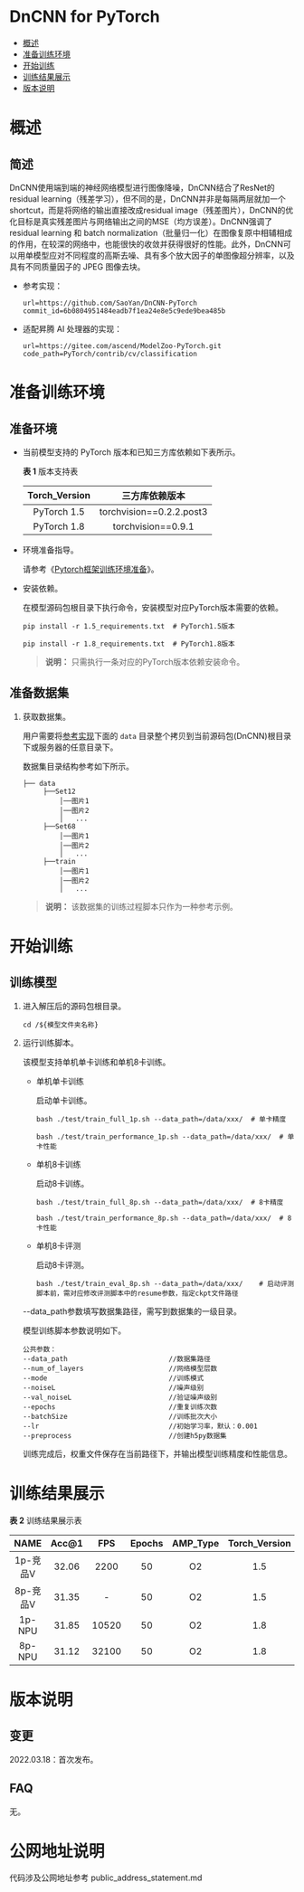 # DnCNN for PyTorch

-   [概述](概述.md)
-   [准备训练环境](准备训练环境.md)
-   [开始训练](开始训练.md)
-   [训练结果展示](训练结果展示.md)
-   [版本说明](版本说明.md)


# 概述

## 简述

DnCNN使用端到端的神经网络模型进行图像降噪，DnCNN结合了ResNet的residual learning（残差学习），但不同的是，DnCNN并非是每隔两层就加一个shortcut，而是将网络的输出直接改成residual image（残差图片），DnCNN的优化目标是真实残差图片与网络输出之间的MSE（均方误差）。DnCNN强调了residual learning 和 batch normalization（批量归一化）在图像复原中相辅相成的作用，在较深的网络中，也能很快的收敛并获得很好的性能。此外，DnCNN可以用单模型应对不同程度的高斯去噪、具有多个放大因子的单图像超分辨率，以及具有不同质量因子的 JPEG 图像去块。

- 参考实现：

  ```
  url=https://github.com/SaoYan/DnCNN-PyTorch
  commit_id=6b0804951484eadb7f1ea24e8e5c9ede9bea485b
  ```

- 适配昇腾 AI 处理器的实现：

  ```
  url=https://gitee.com/ascend/ModelZoo-PyTorch.git
  code_path=PyTorch/contrib/cv/classification
  ```

# 准备训练环境

## 准备环境

- 当前模型支持的 PyTorch 版本和已知三方库依赖如下表所示。

  **表 1**  版本支持表

  | Torch_Version      | 三方库依赖版本                                 |
  | :--------: | :----------------------------------------------------------: |
  | PyTorch 1.5 | torchvision==0.2.2.post3 |
  | PyTorch 1.8 | torchvision==0.9.1 |
  
- 环境准备指导。

  请参考《[Pytorch框架训练环境准备](https://www.hiascend.com/document/detail/zh/ModelZoo/pytorchframework/ptes)》。
  
- 安装依赖。

  在模型源码包根目录下执行命令，安装模型对应PyTorch版本需要的依赖。
  ```
  pip install -r 1.5_requirements.txt  # PyTorch1.5版本
  
  pip install -r 1.8_requirements.txt  # PyTorch1.8版本
  ```
  > **说明：** 
  >只需执行一条对应的PyTorch版本依赖安装命令。

## 准备数据集

1. 获取数据集。

   用户需要将[参考实现](https://github.com/SaoYan/DnCNN-PyTorch)下面的 `data` 目录整个拷贝到当前源码包(DnCNN)根目录下或服务器的任意目录下。

   数据集目录结构参考如下所示。
   ```
   ├── data
        ├──Set12
            │──图片1
            │──图片2
            │   ...       
        ├──Set68  
            │──图片1
            │──图片2
            │   ...
        ├──train
            │──图片1
            │──图片2
            │   ...             
   ```
   > **说明：** 
   >该数据集的训练过程脚本只作为一种参考示例。


# 开始训练

## 训练模型

1. 进入解压后的源码包根目录。

   ```
   cd /${模型文件夹名称} 
   ```

2. 运行训练脚本。

   该模型支持单机单卡训练和单机8卡训练。

   - 单机单卡训练

     启动单卡训练。

     ```
     bash ./test/train_full_1p.sh --data_path=/data/xxx/  # 单卡精度
     
     bash ./test/train_performance_1p.sh --data_path=/data/xxx/  # 单卡性能
     ```

   - 单机8卡训练

     启动8卡训练。

     ```
     bash ./test/train_full_8p.sh --data_path=/data/xxx/  # 8卡精度
     
     bash ./test/train_performance_8p.sh --data_path=/data/xxx/  # 8卡性能
     ```

   - 单机8卡评测

     启动8卡评测。

     ```
     bash ./test/train_eval_8p.sh --data_path=/data/xxx/    # 启动评测脚本前，需对应修改评测脚本中的resume参数，指定ckpt文件路径
     ```

   --data_path参数填写数据集路径，需写到数据集的一级目录。
   
   模型训练脚本参数说明如下。
   
   ```
   公共参数：
   --data_path                         //数据集路径
   --num_of_layers                     //网络模型层数
   --mode                              //训练模式
   --noiseL                            //噪声级别
   --val_noiseL                        //验证噪声级别      
   --epochs                            //重复训练次数
   --batchSize                         //训练批次大小
   --lr                                //初始学习率，默认：0.001
   --preprocess                        //创建h5py数据集
   ```
   
   训练完成后，权重文件保存在当前路径下，并输出模型训练精度和性能信息。

# 训练结果展示

**表 2**  训练结果展示表

|   NAME   | Acc@1 | FPS  | Epochs | AMP_Type | Torch_Version |
| :------: | :---: | :--: | :----: | :------: | :-----------: |
| 1p-竞品V | 32.06 | 2200 |  50    |    O2    |      1.5      |
| 8p-竞品V | 31.35 |  -   |  50    |    O2    |      1.5      |
|  1p-NPU  | 31.85 | 10520 |  50    |    O2    |      1.8      |
|  8p-NPU  | 31.12 | 32100 |  50    |    O2    |      1.8      |

# 版本说明

## 变更

2022.03.18：首次发布。

## FAQ

无。

# 公网地址说明

代码涉及公网地址参考 public_address_statement.md
